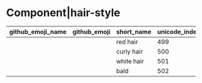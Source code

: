 # Component|hair-style

|github_emoji_name|github_emoji|short_name|unicode_index|
|---|---|---|---|
|||red hair|499|
|||curly hair|500|
|||white hair|501|
|||bald|502|

